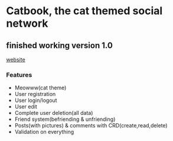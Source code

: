 # Catbook, the cat themed social network
## finished working version 1.0

[website](www.catbook.se)

### Features
- Meowww(cat theme)
- User registration
- User login/logout
- User edit
- Complete user deletion(all data)
- Friend system(befriending & unfriending)
- Posts\(with pictures\) & comments with CRD(create,read,delete)
- Validation on everything




